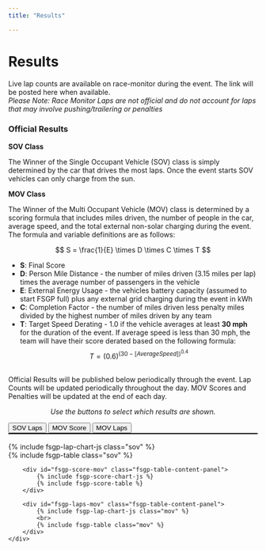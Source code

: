 ```yaml
---
title: "Results"

---
```


# Results

Live lap counts are available on race-monitor during the event. The link will be posted here when available.<br>
 _Please Note: Race Monitor Laps are not official and do not account for laps that may involve pushing/trailering or penalties_

### Official Results

__SOV Class__

The Winner of the Single Occupant Vehicle (SOV) class is simply determined by the car that drives the most laps. Once the event starts SOV vehicles can only charge from the sun. 

__MOV Class__

The Winner of the Multi Occupant Vehicle (MOV) class is determined by a scoring formula that includes miles driven, the number of people in the car, average speed, and the total external non-solar charging during the event. The formula and variable definitions are as follows: <br>

$$ 
S = \frac{1}{E} \times D \times C \times T 
$$

- __S__: Final Score
- __D__: Person Mile Distance - the number of miles driven (3.15 miles per lap) times the average number of passengers in the vehicle 
- __E__: External Energy Usage - the vehicles battery capacity (assumed to start FSGP full) plus any external grid charging during the event in kWh
- __C__: Completion Factor - the number of miles driven less penalty miles divided by the highest number of miles driven by any team 
- __T__: Target Speed Derating - 1.0 if the vehicle averages at least <b>30 mph</b> for the duration of the event. If average speed is less than 30 mph, the team will have their score derated based on the following formula: 
$$
T = (0.6)^{(30-[Average Speed])^{0.4}} 
$$

<br>
Official Results will be published below periodically through the event. Lap Counts will be updated periodically throughout the day. MOV Scores and Penalties will be updated at the end of each day. 

<p style="text-align:center;"><i>Use the buttons to select which results are shown.</i></p>

<div class="fsgp-tab-container">
    <div class="fsgp-tab-buttons" style="border-bottom:2px solid;border-bottom-color:black;">
        <button class="fsgp-tab-button active" id="sov-button" onclick="showFsgpTab('fsgp-table-sov')">SOV Laps</button>
        <button class="fsgp-tab-button" id="score-button" onclick="showFsgpTab('fsgp-score-mov')">MOV Score</button>
        <button class="fsgp-tab-button" id="mov-button" onclick="showFsgpTab('fsgp-laps-mov')">MOV Laps</button>
    </div>
<br>
    <div class="fsgp-tab-content">
        <div id="fsgp-table-sov" class="fsgp-table-content-panel">
            {% include fsgp-lap-chart-js class="sov" %}
			<br>
			{% include fsgp-table class="sov" %} 
        </div>

        <div id="fsgp-score-mov" class="fsgp-table-content-panel">
			{% include fsgp-score-chart-js %}
			{% include fsgp-score-table %} 
        </div>

        <div id="fsgp-laps-mov" class="fsgp-table-content-panel">
            {% include fsgp-lap-chart-js class="mov" %}
			<br>
			{% include fsgp-table class="mov" %} 
        </div>
    </div>
</div>



